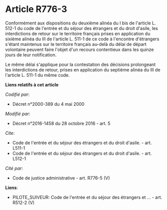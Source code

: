 # Article R776-3

Conformément aux dispositions du deuxième alinéa du I bis de l'article L. 512-1 du code de l'entrée et du séjour des
étrangers et du droit d'asile, les interdictions de retour sur le territoire français prises en application du sixième alinéa
du III de l'article L. 511-1 de ce code à l'encontre d'étrangers s'étant maintenus sur le territoire français au-delà du
délai de départ volontaire peuvent faire l'objet d'un recours contentieux dans les quinze jours de leur notification. 

Le même délai s'applique pour la contestation des décisions prolongeant les interdictions de retour, prises en application du
septième alinéa du III de l'article L. 511-1 du même code.

**Liens relatifs à cet article**

_Codifié par_:

  - Décret n°2000-389 du 4 mai 2000

_Modifié par_:

  - Décret n°2016-1458 du 28 octobre 2016 - art. 5

_Cite_:

  - Code de l'entrée et du séjour des étrangers et du droit d'asile. - art. L511-1
  - Code de l'entrée et du séjour des étrangers et du droit d'asile. - art. L512-1

_Cité par_:

  - Code de justice administrative - art. R776-5 (V)

**Liens**:

  - PILOTE_SUIVEUR: Code de l'entrée et du séjour des étrangers et ... - art. R512-2 (V)
